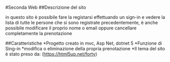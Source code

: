 #Seconda Web
##Descrizione del sito

in questo sito è possibile fare la registarsi effettuando un sign-in e vedere la lista di tutte le persone che si sono registrate precedentemente, è anche possibile modificare il proprio nome o email oppure cancellare completamente la prenotazione

##Caratteristiche
*Progetto creato in mvc, Asp Net, dotnet 5
*Funzione di Sing-in
*modifica o eliminazione della propria prenotazione
*Il tema del sito è stato preso da: (https://html5up.net/forty)
